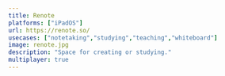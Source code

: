```yaml
---
title: Renote
platforms: ["iPadOS"]
url: https://renote.so/
usecases: ["notetaking","studying","teaching","whiteboard"]
image: renote.jpg
description: "Space for creating or studying."
multiplayer: true
---
```


